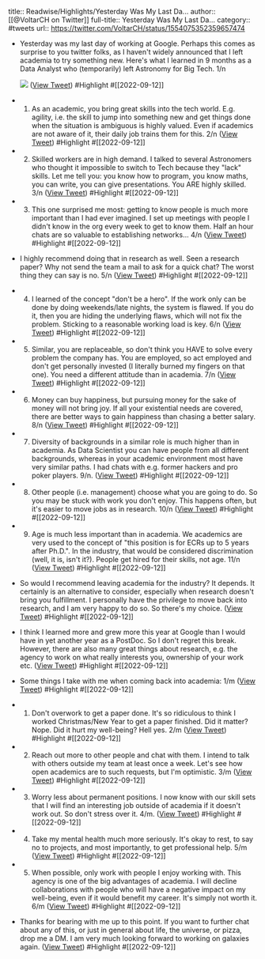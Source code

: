title:: Readwise/Highlights/Yesterday Was My Last Da...
author:: [[@VoltarCH on Twitter]]
full-title:: Yesterday Was My Last Da...
category:: #tweets
url:: https://twitter.com/VoltarCH/status/1554075352359657474

- Yesterday was my last day of working at Google. Perhaps this comes as surprise to you twitter folks, as I haven't widely announced that I left academia to try something new. Here's what I learned in 9 months as a Data Analyst who (temporarily) left Astronomy for Big Tech. 1/n 
  
  ![](https://pbs.twimg.com/media/FZEe3wBWIAItecX.jpg) ([View Tweet](https://twitter.com/VoltarCH/status/1554075352359657474)) #Highlight #[[2022-09-12]]
- 1) As an academic, you bring great skills into the tech world. E.g. agility, i.e. the skill to jump into something new and get things done when the situation is ambiguous is highly valued. Even if academics are not aware of it, their daily job trains them for this. 2/n ([View Tweet](https://twitter.com/VoltarCH/status/1554075357061545987)) #Highlight #[[2022-09-12]]
- 2) Skilled workers are in high demand. I talked to several Astronomers who thought it impossible to switch to Tech because they "lack" skills. Let me tell you: you know how to program, you know maths, you can write, you can give presentations. You ARE highly skilled. 3/n ([View Tweet](https://twitter.com/VoltarCH/status/1554075359217438721)) #Highlight #[[2022-09-12]]
- 3) This one surprised me most: getting to know people is much more important than I had ever imagined. I set up meetings with people I didn't know in the org every week to get to know them. Half an hour chats are so valuable to establishing networks... 4/n ([View Tweet](https://twitter.com/VoltarCH/status/1554075361381683202)) #Highlight #[[2022-09-12]]
- I highly recommend doing that in research as well. Seen a research paper? Why not send the team a mail to ask for a quick chat? The worst thing they can say is no. 5/n ([View Tweet](https://twitter.com/VoltarCH/status/1554075363755626496)) #Highlight #[[2022-09-12]]
- 4) I learned of the concept "don't be a hero". If the work only can be done by doing weekends/late nights, the system is flawed. If you do it, then you are hiding the underlying flaws, which will not fix the problem. Sticking to a reasonable working load is key. 6/n ([View Tweet](https://twitter.com/VoltarCH/status/1554075366855266307)) #Highlight #[[2022-09-12]]
- 5) Similar, you are replaceable, so don't think you HAVE to solve every problem the company has. You are employed, so act employed and don't get personally invested (I literally burned my fingers on that one). You need a different attitude than in academia. 7/n ([View Tweet](https://twitter.com/VoltarCH/status/1554075369174716419)) #Highlight #[[2022-09-12]]
- 6) Money can buy happiness, but pursuing money for the sake of money will not bring joy. If all your existential needs are covered, there are better ways to gain happiness than chasing a better salary. 8/n ([View Tweet](https://twitter.com/VoltarCH/status/1554075371854856193)) #Highlight #[[2022-09-12]]
- 7) Diversity of backgrounds in a similar role is much higher than in academia. As Data Scientist you can have people from all different backgrounds, whereas in your academic environment most have very similar paths. I had chats with e.g. former hackers and pro poker players. 9/n. ([View Tweet](https://twitter.com/VoltarCH/status/1554075374182699010)) #Highlight #[[2022-09-12]]
- 8) Other people (i.e. management) choose what you are going to do. So you may be stuck with work you don't enjoy. This happens often, but it's easier to move jobs as in research. 10/n ([View Tweet](https://twitter.com/VoltarCH/status/1554075376409772033)) #Highlight #[[2022-09-12]]
- 9) Age is much less important than in academia. We academics are very used to the concept of "this position is for ECRs up to 5 years after Ph.D.". In the industry, that would be considered discrimination (well, it is, isn't it?). People get hired for their skills, not age. 11/n ([View Tweet](https://twitter.com/VoltarCH/status/1554075378821603329)) #Highlight #[[2022-09-12]]
- So would I recommend leaving academia for the industry? It depends. It certainly is an alternative to consider, especially when research doesn't bring you fulfillment. I personally have the privilege to move back into research, and I am very happy to do so. So there's my choice. ([View Tweet](https://twitter.com/VoltarCH/status/1554075381954932738)) #Highlight #[[2022-09-12]]
- I think I learned more and grew more this year at Google than I would have in yet another year as a PostDoc. So I don't regret this break. However, there are also many great things about research, e.g. the agency to work on what really interests you, ownership of your work etc. ([View Tweet](https://twitter.com/VoltarCH/status/1554075384383242246)) #Highlight #[[2022-09-12]]
- Some things I take with me when coming back into academia: 1/m ([View Tweet](https://twitter.com/VoltarCH/status/1554075386664853504)) #Highlight #[[2022-09-12]]
- 1) Don't overwork to get a paper done. It's so ridiculous to think I worked Christmas/New Year to get a paper finished. Did it matter? Nope. Did it hurt my well-being? Hell yes. 2/m ([View Tweet](https://twitter.com/VoltarCH/status/1554075390146187267)) #Highlight #[[2022-09-12]]
- 2) Reach out more to other people and chat with them. I intend to talk with others outside my team at least once a week. Let's see how open academics are to such requests, but I'm optimistic. 3/m ([View Tweet](https://twitter.com/VoltarCH/status/1554075393522405377)) #Highlight #[[2022-09-12]]
- 3) Worry less about permanent positions. I now know with our skill sets that I will find an interesting job outside of academia if it doesn't work out. So don't stress over it. 4/m. ([View Tweet](https://twitter.com/VoltarCH/status/1554075396341104646)) #Highlight #[[2022-09-12]]
- 4) Take my mental health much more seriously. It's okay to rest, to say no to projects, and most importantly, to get professional help. 5/m ([View Tweet](https://twitter.com/VoltarCH/status/1554075399168090112)) #Highlight #[[2022-09-12]]
- 5) When possible, only work with people I enjoy working with. This agency is one of the big advantages of academia. I will decline collaborations with people who will have a negative impact on my well-being, even if it would benefit my career. It's simply not worth it. 6/m ([View Tweet](https://twitter.com/VoltarCH/status/1554075401256943616)) #Highlight #[[2022-09-12]]
- Thanks for bearing with me up to this point. If you want to further chat about any of this, or just in general about life, the universe, or pizza, drop me a DM. 
  I am very much looking forward to working on galaxies again. ([View Tweet](https://twitter.com/VoltarCH/status/1554075403807080456)) #Highlight #[[2022-09-12]]